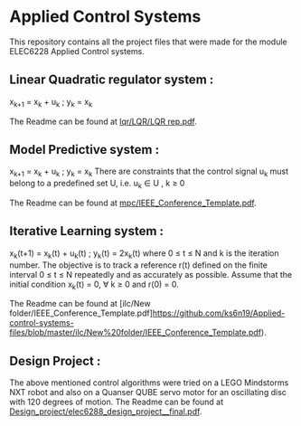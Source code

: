 # Applied Control Systems
This repository contains all the project files that were made for the module ELEC6228 Applied Control systems.
## Linear Quadratic regulator system :
x<sub>k+1</sub> = x<sub>k</sub> + u<sub>k</sub>  ;
y<sub>k</sub> = x<sub>k</sub>

The Readme can be found at [lqr/LQR/LQR rep.pdf](https://github.com/ks6n19/Applied-control-systems-files/blob/master/lqr/LQR/LQR%20rep.pdf).

## Model Predictive system :
x<sub>k+1</sub> = x<sub>k</sub> + u<sub>k</sub>  ;
y<sub>k</sub> = x<sub>k</sub>
There are constraints that the control signal  u<sub>k</sub> must belong to a predefined set U, i.e.
 u<sub>k</sub>  ∈ U , k ≥ 0
 
The Readme can be found at [mpc/IEEE_Conference_Template.pdf](https://github.com/ks6n19/Applied-control-systems-files/blob/master/mpc/IEEE_Conference_Template.pdf).

## Iterative Learning system : 
x<sub>k</sub>(t+1) = x<sub>k</sub>(t) + u<sub>k</sub>(t)  ;
y<sub>k</sub>(t) = 2x<sub>k</sub>(t)
where 0 ≤ t ≤ N and k is the iteration number. The objective is to track a reference r(t)
defined on the finite interval 0 ≤ t ≤ N repeatedly and as accurately as possible. Assume that
the initial condition x<sub>k</sub>(t) = 0, ∀ k ≥ 0 and r(0) = 0.

The Readme can be found at [ilc/New folder/IEEE_Conference_Template.pdf]https://github.com/ks6n19/Applied-control-systems-files/blob/master/ilc/New%20folder/IEEE_Conference_Template.pdf).

## Design Project :
The above mentioned control algorithms were tried on a LEGO Mindstorms NXT robot and also on a Quanser QUBE servo motor for an oscillating disc with 120 degrees of motion.
The Readme can be found at [Design_project/elec6288_design_project__final.pdf](https://github.com/ks6n19/Applied-control-systems-files/blob/master/Design_project/elec6288_design_project__final.pdf).


